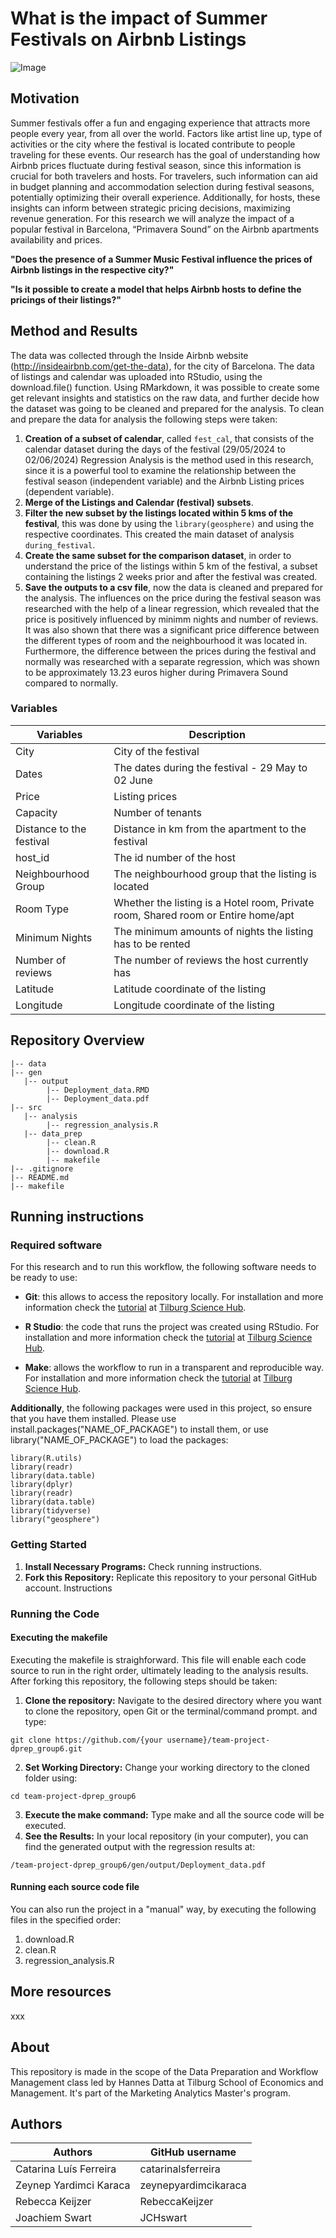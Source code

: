 # What is the impact of Summer Festivals on Airbnb Listings

![Image](https://support.musicgateway.com/wp-content/uploads/2023/04/rawImage-scaled.jpg)

## Motivation
Summer festivals offer a fun and engaging experience that attracts more people every year, from all over the world. Factors like artist line up, type of activities or the city where the festival is located contribute to people traveling for these events. 
Our research has the goal of understanding how Airbnb prices fluctuate during festival season, since this information is crucial for both travelers and hosts. For travelers, such information can aid in budget planning and accommodation selection during festival seasons, potentially optimizing their overall experience. Additionally, for hosts, these insights can inform between strategic pricing decisions, maximizing revenue generation. 
For this research we will analyze the impact of a popular festival in Barcelona, “Primavera Sound” on the Airbnb apartments availability and prices.

**"Does the presence of a Summer Music Festival influence the prices of Airbnb listings in the respective city?"**

**"Is it possible to create a model that helps Airbnb hosts to define the pricings of their listings?"**

## Method and Results
The data was collected through the Inside Airbnb website (http://insideairbnb.com/get-the-data), for the city of Barcelona. The data of listings and calendar was uploaded into RStudio, using the download.file() function.
Using RMarkdown, it was possible to create some get relevant insights and statistics on the raw data, and further decide how the dataset was going to be cleaned and prepared for the analysis.
To clean and prepare the data for analysis the following steps were taken:
1. **Creation of a subset of calendar**, called ```fest_cal```, that consists of the calendar dataset during the days of the festival (29/05/2024 to 02/06/2024)
Regression Analysis is the method used in this research, since it is a powerful tool to examine the relationship between the festival season (independent variable) and the Airbnb Listing prices (dependent variable).
2. **Merge of the Listings and Calendar (festival) subsets**.
3. **Filter the new subset by the listings located within 5 kms of the festival**, this was done by using the ```library(geosphere)``` and using the respective coordinates. This created the main dataset of analysis ```during_festival```.
4. **Create the same subset for the comparison dataset**, in order to understand the price of the listings within 5 km of the festival, a subset containing the listings 2 weeks prior and after the festival was created.
5. **Save the outputs to a csv file**, now the data is cleaned and prepared for the analysis.
The influences on the price during the festival season was researched with the help of a linear regression, which revealed that the price is positively influenced by minimm nights and number of reviews. It was also shown that there was a significant price difference between the different types of room and the neighbourhood it was located in. Furthermore, the difference between the prices during the festival and normally was researched with a separate regression, which was shown to be approximately 13.23 euros higher during Primavera Sound compared to normally. 

### Variables

| Variables | Description |
|----------|----------|
| City   | City of the festival   |
| Dates    | The dates during the festival - 29 May to 02 June   |
| Price    | Listing prices   |
| Capacity    | Number of tenants   |
| Distance to the festival    | Distance in km from the apartment to the festival   |
| host_id    | The id number of the host   |
| Neighbourhood Group    | The neighbourhood group that the listing is located  |
| Room Type    | Whether the listing is a Hotel room, Private room, Shared room or Entire home/apt  |
| Minimum Nights    | The minimum amounts of nights the listing has to be rented  |
| Number of reviews    | The number of reviews the host currently has  |
| Latitude    | Latitude coordinate of the listing   |
| Longitude    | Longitude coordinate of the listing  |



## Repository Overview

```{r}
|-- data
|-- gen
   |-- output
        |-- Deployment_data.RMD
        |-- Deployment_data.pdf
|-- src
   |-- analysis
        |-- regression_analysis.R
   |-- data_prep
        |-- clean.R
        |-- download.R
        |-- makefile
|-- .gitignore
|-- README.md
|-- makefile

```
## Running instructions

### Required software
For this research and to run this workflow, the following software needs to be ready to use:

+ **Git**: this allows to access the repository locally. For installation and more information check the [tutorial](https://tilburgsciencehub.com/topics/automation/version-control/start-git/git/) at [Tilburg Science Hub](https://tilburgsciencehub.com).
   
+ **R Studio**: the code that runs the project was created using RStudio. For installation and more information check the [tutorial](https://tilburgsciencehub.com/topics/computer-setup/software-installation/rstudio/r/) at [Tilburg Science Hub](https://tilburgsciencehub.com).
   
+ **Make**: allows the workflow to run in a transparent and reproducible way. For installation and more information check the [tutorial](https://tilburgsciencehub.com/topics/automation/automation-tools/makefiles/make/) at [Tilburg Science Hub](https://tilburgsciencehub.com).

**Additionally**, the following packages were used in this project, so ensure that you have them installed. Please use install.packages("NAME_OF_PACKAGE") to install them, or use library("NAME_OF_PACKAGE") to load the packages:

```{r}
library(R.utils)
library(readr)
library(data.table)
library(dplyr)
library(readr)
library(data.table)
library(tidyverse)
library("geosphere")
```
### Getting Started

1. **Install Necessary Programs:** Check running instructions.
2. **Fork this Repository:** Replicate this repository to your personal GitHub account.
Instructions

### Running the Code
#### Executing the makefile
Executing the makefile is straighforward. This file will enable each code source to run in the right order, ultimately leading to the analysis results. After forking this repository, the following steps should be taken:
1. **Clone the repository:** Navigate to the desired directory where you want to clone the repository, open Git or the terminal/command prompt. and type:
```{r}
git clone https://github.com/{your username}/team-project-dprep_group6.git
```
2. **Set Working Directory:** Change your working directory to the cloned folder using:
```{r}
cd team-project-dprep_group6
```
3. **Execute the make command:** Type make and all the source code will be executed.
4. **See the Results:** In your local repository (in your computer), you can find the generated output with the regression results at:
```{r}
/team-project-dprep_group6/gen/output/Deployment_data.pdf
```
#### Running each source code file
You can also run the project in a "manual" way, by executing the following files in the specified order:
1. download.R
2. clean.R
3. regression_analysis.R

## More resources
xxx

## About
This repository is made in the scope of the Data Preparation and Workflow Management class led by Hannes Datta at Tilburg School of Economics and Management. It's part of the Marketing Analytics Master's program.

## Authors
| Authors | GitHub username |
|----------|----------|
| Catarina Luís Ferreira   | catarinalsferreira   |
| Zeynep Yardimci Karaca    | zeynepyardimcikaraca   |
| Rebecca Keijzer| RebeccaKeijzer   |
| Joachiem Swart    | JCHswart |










